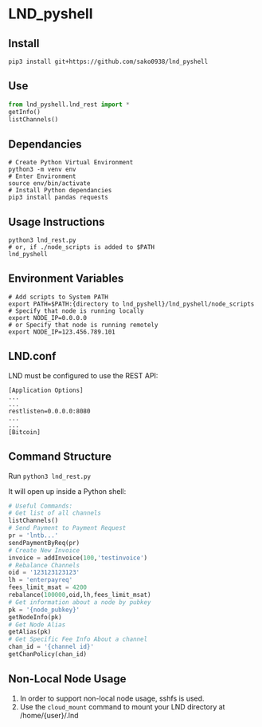# LND_pyshell

## Install
```
pip3 install git+https://github.com/sako0938/lnd_pyshell
```

## Use
```python
from lnd_pyshell.lnd_rest import *
getInfo()
listChannels()
```

## Dependancies
```
# Create Python Virtual Environment
python3 -m venv env
# Enter Environment
source env/bin/activate
# Install Python dependancies
pip3 install pandas requests
```

## Usage Instructions
```
python3 lnd_rest.py
# or, if ./node_scripts is added to $PATH
lnd_pyshell
```

## Environment Variables
```
# Add scripts to System PATH
export PATH=$PATH:{directory to lnd_pyshell}/lnd_pyshell/node_scripts
# Specify that node is running locally
export NODE_IP=0.0.0.0
# or Specify that node is running remotely
export NODE_IP=123.456.789.101
```

## LND.conf
LND must be configured to use the REST API:
```
[Application Options]
...
...
restlisten=0.0.0.0:8080
...
...
[Bitcoin]
```

## Command Structure
Run ```python3 lnd_rest.py```

It will open up inside a Python shell:
```python
# Useful Commands:
# Get list of all channels
listChannels()
# Send Payment to Payment Request
pr = 'lntb...'
sendPaymentByReq(pr)
# Create New Invoice
invoice = addInvoice(100,'testinvoice')
# Rebalance Channels
oid = '123123123123'
lh = 'enterpayreq'
fees_limit_msat = 4200
rebalance(100000,oid,lh,fees_limit_msat)
# Get information about a node by pubkey
pk = '{node_pubkey}'
getNodeInfo(pk)
# Get Node Alias
getAlias(pk)
# Get Specific Fee Info About a channel
chan_id = '{channel id}'
getChanPolicy(chan_id)


```
## Non-Local Node Usage
1. In order to support non-local node usage, sshfs is used.
1. Use the ```cloud_mount``` command to mount your LND directory at /home/{user}/.lnd